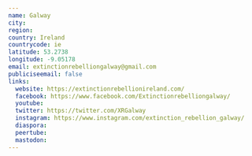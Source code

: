 ```yaml
---
name: Galway
city:
region:
country: Ireland
countrycode: ie
latitude: 53.2738
longitude: -9.05178
email: extinctionrebelliongalway@gmail.com
publiciseemail: false
links:
  website: https://extinctionrebellionireland.com/
  facebook: https://www.facebook.com/Extinctionrebelliongalway/
  youtube:
  twitter: https://twitter.com/XRGalway
  instagram: https://www.instagram.com/extinction_rebellion_galway/
  diaspora:
  peertube:
  mastodon:
---
```

